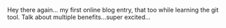 Hey there again... my first online blog entry, that too while learning the git tool. Talk about multiple benefits...super excited...

